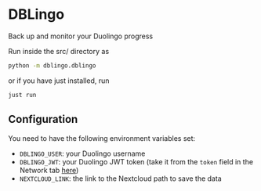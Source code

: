 # DBLingo

Back up and monitor your Duolingo progress

Run inside the src/ directory as

```bash
python -m dblingo.dblingo
```

or if you have just installed, run

```bash
just run
```

## Configuration

You need to have the following environment variables set:

- `DBLINGO_USER`: your Duolingo username
- `DBLINGO_JWT`: your Duolingo JWT token (take it from the `token` field in the Network tab [here](https://github.com/KartikTalwar/Duolingo/issues/128#issuecomment-1437293650))
- `NEXTCLOUD_LINK`: the link to the Nextcloud path to save the data
